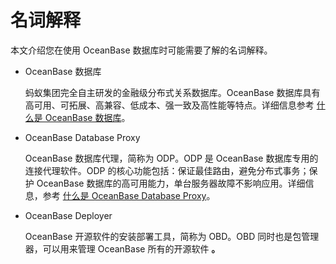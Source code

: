 名词解释 
=========================

本文介绍您在使用 OceanBase 数据库时可能需要了解的名词解释。

* OceanBase 数据库

  蚂蚁集团完全自主研发的金融级分布式关系数据库。OceanBase 数据库具有高可用、可拓展、高兼容、低成本、强一致及高性能等特点。详细信息参考 [什么是 OceanBase 数据库](/en-US/1.about-oceanbase-database/1.what-is-oceanbase.md)。
  

* OceanBase Database Proxy

  OceanBase 数据库代理，简称为 ODP。ODP 是 OceanBase 数据库专用的连接代理软件。ODP 的核心功能包括：保证最佳路由，避免分布式事务；保护 OceanBase 数据库的高可用能力，单台服务器故障不影响应用。详细信息，参考 [什么是 OceanBase Database Proxy](t2068532.html#topic-2068532)。
  

* OceanBase Deployer

  OceanBase 开源软件的安装部署工具，简称为 OBD。OBD 同时也是包管理器，可以用来管理 OceanBase 所有的开源软件 **。**
  




